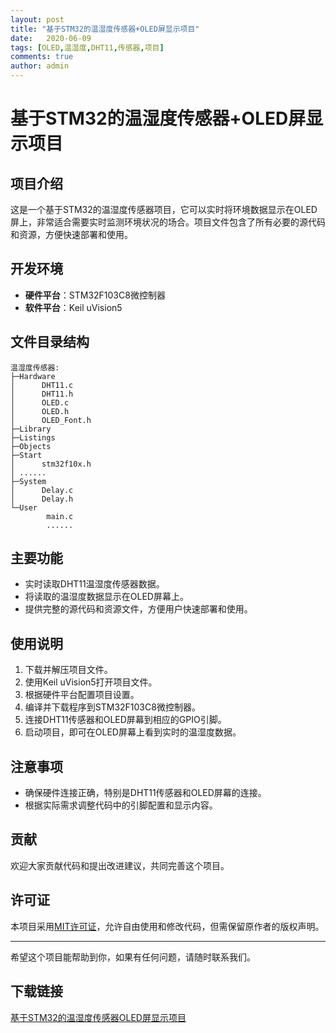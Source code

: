 ```yaml
---
layout: post
title: "基于STM32的温湿度传感器+OLED屏显示项目"
date:   2020-06-09
tags: [OLED,温湿度,DHT11,传感器,项目]
comments: true
author: admin
---
```

# 基于STM32的温湿度传感器+OLED屏显示项目

## 项目介绍

这是一个基于STM32的温湿度传感器项目，它可以实时将环境数据显示在OLED屏上，非常适合需要实时监测环境状况的场合。项目文件包含了所有必要的源代码和资源，方便快速部署和使用。

## 开发环境

- **硬件平台**：STM32F103C8微控制器
- **软件平台**：Keil uVision5

## 文件目录结构

```
温湿度传感器:
├─Hardware
│      DHT11.c
│      DHT11.h
│      OLED.c
│      OLED.h
│      OLED_Font.h
├─Library
├─Listings
├─Objects
├─Start
│      stm32f10x.h
│ ......
├─System
│      Delay.c
│      Delay.h
└─User
        main.c
        ......
```

## 主要功能

- 实时读取DHT11温湿度传感器数据。
- 将读取的温湿度数据显示在OLED屏幕上。
- 提供完整的源代码和资源文件，方便用户快速部署和使用。

## 使用说明

1. 下载并解压项目文件。
2. 使用Keil uVision5打开项目文件。
3. 根据硬件平台配置项目设置。
4. 编译并下载程序到STM32F103C8微控制器。
5. 连接DHT11传感器和OLED屏幕到相应的GPIO引脚。
6. 启动项目，即可在OLED屏幕上看到实时的温湿度数据。

## 注意事项

- 确保硬件连接正确，特别是DHT11传感器和OLED屏幕的连接。
- 根据实际需求调整代码中的引脚配置和显示内容。

## 贡献

欢迎大家贡献代码和提出改进建议，共同完善这个项目。

## 许可证

本项目采用[MIT许可证](LICENSE)，允许自由使用和修改代码，但需保留原作者的版权声明。

---

希望这个项目能帮助到你，如果有任何问题，请随时联系我们。

## 下载链接

[基于STM32的温湿度传感器OLED屏显示项目](https://pan.quark.cn/s/4fe677f84f46)